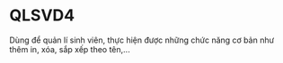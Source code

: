 # QLSVD4
Dùng để quản lí sinh viên, thực hiện được những chức năng cơ bản như thêm in, xóa, sắp xếp theo tên,...


